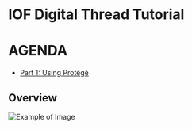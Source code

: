 # IOF Digital Thread Tutorial

# AGENDA
- [Part 1: Using Protégé](#Part-1:-Using-Protégé)
## Overview
![Example of Image](https://github.com/ohio-ontology/IOF-DigitalThread-Tutorial/assets/60668676/0daa33d9-223d-445d-b1ad-883d5003b900)
